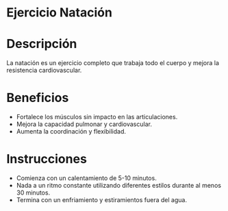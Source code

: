 # Ejercicio Natación

# Descripción
La natación es un ejercicio completo que trabaja todo el cuerpo y mejora la resistencia cardiovascular.

# Beneficios
- Fortalece los músculos sin impacto en las articulaciones.
- Mejora la capacidad pulmonar y cardiovascular.
- Aumenta la coordinación y flexibilidad.

# Instrucciones
- Comienza con un calentamiento de 5-10 minutos.
- Nada a un ritmo constante utilizando diferentes estilos durante al menos 30 minutos.
- Termina con un enfriamiento y estiramientos fuera del agua.